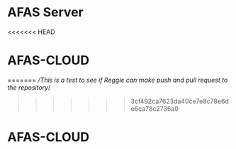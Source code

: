 # AFAS Server
<<<<<<< HEAD

# AFAS-CLOUD
=======
*/This is a test to see if Reggie can make push and pull request to the repository*/
>>>>>>> 3cf492ca7623da40ce7e8c78e6de6ca78c2736a0
# AFAS-CLOUD
